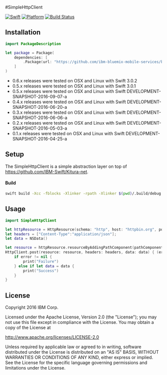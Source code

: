 #SimpleHttpClient

[![Swift][swift-badge]][swift-url]
[![Platform][platform-badge]][platform-url]
[![Build Status](https://travis-ci.org/ibm-bluemix-mobile-services/bluemix-simple-http-client-swift.svg?branch=master)](https://travis-ci.org/ibm-bluemix-mobile-services/bluemix-simple-http-client-swift)

[swift-badge]: https://img.shields.io/badge/Swift-3.0-orange.svg
[swift-url]: https://swift.org
[platform-badge]: https://img.shields.io/badge/Platforms-OS%20X%20--%20Linux-lightgray.svg
[platform-url]: https://swift.org

## Installation

```swift
import PackageDescription

let package = Package(
    dependencies: [
        .Package(url: "https://github.com/ibm-bluemix-mobile-services/bluemix-simple-http-client-swift.git", majorVersion: 0, minor: 5)
    ]
)
```

* 0.6.x releases were tested on OSX and Linux with Swift 3.0.2
* 0.5.x releases were tested on OSX and Linux with Swift 3.0.1
* 0.5.x releases were tested on OSX and Linux with Swift DEVELOPMENT-SNAPSHOT-2016-09-07-a
* 0.4.x releases were tested on OSX and Linux with Swift DEVELOPMENT-SNAPSHOT-2016-06-20-a
* 0.3.x releases were tested on OSX and Linux with Swift DEVELOPMENT-SNAPSHOT-2016-06-06-a
* 0.2.x releases were tested on OSX and Linux with Swift DEVELOPMENT-SNAPSHOT-2016-05-03-a
* 0.1.x releases were tested on OSX and Linux with Swift DEVELOPMENT-SNAPSHOT-2016-04-25-a

## Setup

The SimpleHttpClient is a simple abstraction layer on top of https://github.com/IBM-Swift/Kitura-net.

#### Build

```bash
swift build -Xcc -fblocks -Xlinker -rpath -Xlinker $(pwd)/.build/debug
```

## Usage

```swift
import SimpleHttpClient

let httpResource = HttpResource(schema: "http", host: "httpbin.org", port: "80")
let headers = ["Content-Type":"application/json"];
let data = NSData()

let resource = httpResource.resourceByAddingPathComponent(pathComponent: "/post")
HttpClient.post(resource: resource, headers: headers, data: data) { (error, status, headers, data) in
    if error != nil {
        print("Failure")
    } else if let data = data {
        print("Success")
    }
}
```

## License

Copyright 2016 IBM Corp.

Licensed under the Apache License, Version 2.0 (the "License");
you may not use this file except in compliance with the License.
You may obtain a copy of the License at

http://www.apache.org/licenses/LICENSE-2.0

Unless required by applicable law or agreed to in writing, software
distributed under the License is distributed on an "AS IS" BASIS,
WITHOUT WARRANTIES OR CONDITIONS OF ANY KIND, either express or implied.
See the License for the specific language governing permissions and
limitations under the License.


[swift-badge]: https://img.shields.io/badge/Swift-3.0-orange.svg
[swift-url]: https://swift.org
[platform-badge]: https://img.shields.io/badge/Platforms-OS%20X%20--%20Linux-lightgray.svg
[platform-url]: https://swift.org
